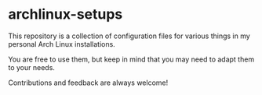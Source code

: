 # archlinux-setups

This repository is a collection of configuration files for various things in my personal Arch Linux installations.

You are free to use them, but keep in mind that you may need to adapt them to your needs.

Contributions and feedback are always welcome!
